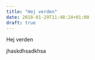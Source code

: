 ```yaml
---
title: "Hej verden"
date: 2018-01-29T11:48:24+01:00
draft: true
---
```


Hej verden


jhaskdhsadkhsa
